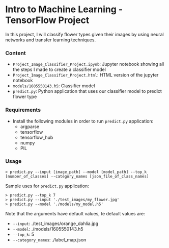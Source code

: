 # Intro to Machine Learning - TensorFlow Project

In this project, I will classify flower types given their images by using neural networks and transfer learning techniques.

### Content
- `Project_Image_Classifier_Project.ipynb`: Jupyter notebook showing all the steps I made to create a classifier model
- `Project_Image_Classifier_Project.html`: HTML version of the jupyter notebook
- `models/1605550143.h5`: Classifier model
- `predict.py`: Python application that uses our classifier model to predict flower type

### Requirements
- Install the following modules in order to run `predict.py` application:
    - argparse
    - tensorflow
    - tensorflow_hub
    - numpy
    - PIL

### Usage
```
> predict.py --input [image_path] --model [model_path] --top_k [number_of_classes] --category_names [json_file_of_class_names]
```

Sample uses for `predict.py` application:
```
> predict.py --top_k 7
> predict.py --input './test_images/my_flower.jpg'
> predict.py --model './models/my_model.h5'
```

Note that the arguments have default values, te default values are:
- `--input`: ./test_images/orange_dahlia.jpg
- `--model`: ./models/1605550143.h5
- `--top_k`: 5
- `--category_names`: ./label_map.json